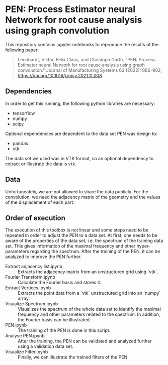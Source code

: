# PEN: Process Estimator neural Network for root cause analysis using graph convolution

This repository contains jupyter notebooks to reproduce the results of the following paper:

> Leonhardt, Viktor, Felix Claus, and Christoph Garth. "PEN: Process Estimator neural Network for root cause analysis using graph convolution." Journal of Manufacturing Systems 62 (2022): 886-902, https://doi.org/10.1016/j.jmsy.2021.11.008.

## Dependencies

In order to get this running, the following python libraries are necessary:
* tensorflow
* numpy
* scipy

Optional dependencies are dependent to the data set PEN was design to:
* pandas
* vtk

The data set we used was in VTK format, so an optional dependency to extract or illustrate the data is `vtk`.

## Data
Unfortuneately, we are not allowed to share the data publicly. For the convolution, we need the adjacency matrix of the geometry and the values of the displacement of each part.

## Order of execution
The execution of this toolbox is not linear and some steps need to be repeated in order to adjust the PEN to a data set. At first, one needs to be aware of the properties of the data set, i.e. the spectrum of the training data set. This gives information of the maximal frequency and other hyper-parameters regarding the spectrum. After the training of the PEN, it can be analyzed to improve the PEN further.
<dl>
    <dt>Extract adjacency list.ipynb</dt>
    <dd>Extracts the adjacency matrix from an unstructured grid using `vtk`.</dd>
    <dt>Fourier Transform.ipynb</dt>
    <dd>Calculate the Fourier basis and stores it.</dd>
    <dt>Extract Vertices.ipynb</dt>
    <dd>Extracts the point data from a `vtk` unstructured grid into an `numpy` array.</dd>
    <dt>Visualize Spectrum.ipynb</dt>
    <dd>Visualizes the spectrum of the whole data set to identify the maximal frequency and other parameters related to the spectrum. In addition, the Fourier basis can be illustrated.</dd>
    <dt>PEN.ipynb</dt>
    <dd>The training of the PEN is done in this script.</dd>
    <dt>Analyse PEN.ipynb</dt>
    <dd>After the training, the PEN can be validated and analyzed further using a validation data set.</dd>
    <dt>Visualize Filter.ipynb</dt>
    <dd>Finally, we can illustrate the trained filters of the PEN.</dd>
</dl>
